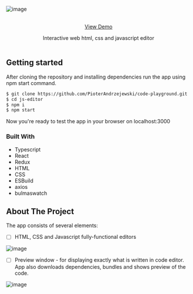

<!-- PROJECT LOGO -->
![image](https://github.com/PioterAndrzejewski/code-playground/assets/109315248/302faa63-9ced-477b-a3ab-f8a9d5d28c32)

<br />
<div align="center">
<a href="https://pioterandrzejewski.github.io/code-playground/">View Demo</a> <br>
  <p align="center">
Interactive web html, css and javascript editor
    <br />
    <br />
  </p>
</div>

## Getting started

After cloning the repository and installing dependencies run the app using npm start command. 

  ```sh
  $ git clone https://github.com/PioterAndrzejewski/code-playground.git
  $ cd js-editor
  $ npm i
  $ npm start
  ```
Now you're ready to test the app in your browser on localhost:3000

### Built With

- Typescript
- React
- Redux
- HTML
- CSS
- ESBuild
- axios
- bulmaswatch

## About The Project

The app consists of several elements:

- [ ] HTML, CSS and Javascript fully-functional editors

![image](https://github.com/PioterAndrzejewski/code-playground/assets/109315248/4f8ae9d2-4dec-422c-a979-87d37df11354)


- [ ] Preview window - for displaying exactly what is written in code editor. App also downloads dependencies, bundles and shows preview of the code.

![image](https://github.com/PioterAndrzejewski/code-playground/assets/109315248/b2f670fd-f54b-45c9-b032-0f75323288c4)




